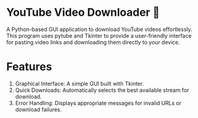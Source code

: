# YouTube Video Downloader 🎥
A Python-based GUI application to download YouTube videos effortlessly. This program uses pytube and Tkinter to provide a user-friendly interface for pasting video links and downloading them directly to your device.

# Features
1. Graphical Interface: A simple GUI built with Tkinter.
2. Quick Downloads: Automatically selects the best available stream for download.
3. Error Handling: Displays appropriate messages for invalid URLs or download failures.

